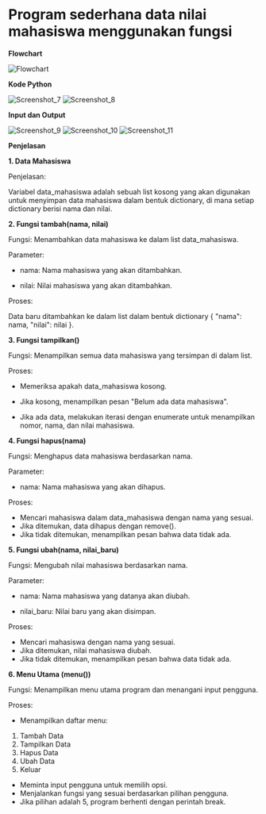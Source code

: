 # Program sederhana data nilai mahasiswa menggunakan fungsi

**Flowchart**

![Flowchart](https://github.com/user-attachments/assets/80757e87-7841-4ca3-8f4d-9c8522d85762)

**Kode Python**

![Screenshot_7](https://github.com/user-attachments/assets/71a18110-c0f1-4153-bf1f-b31cefb5ff09)
![Screenshot_8](https://github.com/user-attachments/assets/6d198343-6eb1-4f45-be47-cd268933e266)

**Input dan Output**

![Screenshot_9](https://github.com/user-attachments/assets/3b632a71-2e54-4dce-b8cb-d090811fec80)
![Screenshot_10](https://github.com/user-attachments/assets/68a9dfc2-89c8-42ed-aed1-7c76a246ffcb)
![Screenshot_11](https://github.com/user-attachments/assets/da5d44bc-008e-417f-b75c-06c9911cd367)

**Penjelasan**

**1. Data Mahasiswa**

Penjelasan:

Variabel data_mahasiswa adalah sebuah list kosong yang akan digunakan untuk menyimpan data mahasiswa dalam bentuk dictionary, di mana setiap dictionary berisi nama dan nilai.

**2. Fungsi tambah(nama, nilai)**

Fungsi: Menambahkan data mahasiswa ke dalam list data_mahasiswa.

Parameter:
	
 - nama: Nama mahasiswa yang akan ditambahkan.

 - nilai: Nilai mahasiswa yang akan ditambahkan.

Proses:

Data baru ditambahkan ke dalam list dalam bentuk dictionary { "nama": nama, "nilai": nilai }.

**3. Fungsi tampilkan()**

Fungsi: Menampilkan semua data mahasiswa yang tersimpan di dalam list.

Proses:

- Memeriksa apakah data_mahasiswa kosong.

- Jika kosong, menampilkan pesan "Belum ada data mahasiswa".

- Jika ada data, melakukan iterasi dengan enumerate untuk menampilkan nomor, nama, dan nilai mahasiswa.

**4. Fungsi hapus(nama)**

Fungsi: Menghapus data mahasiswa berdasarkan nama.

Parameter:

- nama: Nama mahasiswa yang akan dihapus.

Proses:

- Mencari mahasiswa dalam data_mahasiswa dengan nama yang sesuai.
- Jika ditemukan, data dihapus dengan remove().
- Jika tidak ditemukan, menampilkan pesan bahwa data tidak ada.

**5. Fungsi ubah(nama, nilai_baru)**

Fungsi: Mengubah nilai mahasiswa berdasarkan nama.

Parameter:
	
 - nama: Nama mahasiswa yang datanya akan diubah.
 
 - nilai_baru: Nilai baru yang akan disimpan.

Proses:
- Mencari mahasiswa dengan nama yang sesuai.
- Jika ditemukan, nilai mahasiswa diubah.
- Jika tidak ditemukan, menampilkan pesan bahwa data tidak ada.

**6. Menu Utama (menu())**

Fungsi: Menampilkan menu utama program dan menangani input pengguna.

Proses:

- Menampilkan daftar menu:
1. Tambah Data
2. Tampilkan Data
3. Hapus Data
4. Ubah Data
5. Keluar

- Meminta input pengguna untuk memilih opsi.
- Menjalankan fungsi yang sesuai berdasarkan pilihan pengguna.
- Jika pilihan adalah 5, program berhenti dengan perintah break.
